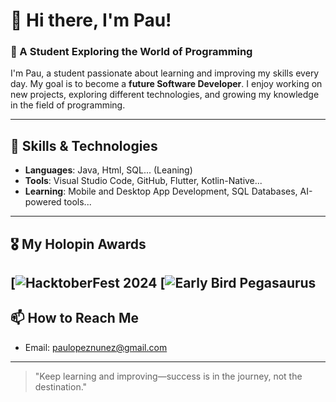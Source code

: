 # 👋 Hi there, I'm Pau!

### 🌱 A Student Exploring the World of Programming
I'm Pau, a student passionate about learning and improving my skills every day. My goal is to become a **future Software Developer**. I enjoy working on new projects, exploring different technologies, and growing my knowledge in the field of programming.

---

## 🚀 Skills & Technologies
- **Languages**: Java, Html, SQL... (Leaning) 
- **Tools**: Visual Studio Code, GitHub, Flutter, Kotlin-Native...
- **Learning**: Mobile and Desktop App Development, SQL Databases, AI-powered tools...

---

## 🎖️ My Holopin Awards

[![HacktoberFest 2024](https://assets.holopin.io/hf2024levels/level0-sloth-code-0-0-0-0.webp)
[![Early Bird Pegasaurus](https://assets.holopin.io/eyJidWNrZXQiOiJob2xvcGluLWFzc2V0cyIsImtleSI6ImFzc2V0cy9jbDd0ZDhncDUwMTMyMDlrMHd1OHFlNHg5IiwiZWRpdHMiOnsicm90YXRlIjpudWxsfX0=)
---

## 📫 How to Reach Me
- Email: paulopeznunez@gmail.com

---

> "Keep learning and improving—success is in the journey, not the destination."
